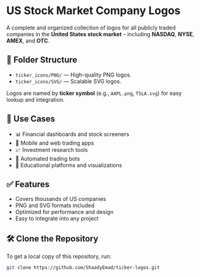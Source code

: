 # US Stock Market Company Logos

A complete and organized collection of logos for all publicly traded companies in the **United States stock market** – including **NASDAQ**, **NYSE**, **AMEX**, and **OTC**.

## 📂 Folder Structure

- `ticker_icons/PNG/` — High-quality PNG logos.
- `ticker_icons/SVG/` — Scalable SVG logos.

Logos are named by **ticker symbol** (e.g., `AAPL.png`, `TSLA.svg`) for easy lookup and integration.

## 📌 Use Cases

- 📊 Financial dashboards and stock screeners  
- 📱 Mobile and web trading apps  
- 📈 Investment research tools  
- 🤖 Automated trading bots  
- 🧩 Educational platforms and visualizations

## ✅ Features

- Covers thousands of US companies  
- PNG and SVG formats included  
- Optimized for performance and design  
- Easy to integrate into any project

## 🛠️ Clone the Repository

To get a local copy of this repository, run:

```bash
git clone https://github.com/ShaadyEmad/ticker-logos.git
